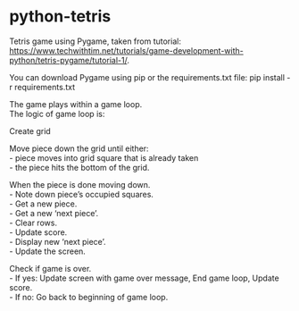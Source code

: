 # python-tetris
Tetris game using Pygame, taken from tutorial: https://www.techwithtim.net/tutorials/game-development-with-python/tetris-pygame/tutorial-1/. 

You can download Pygame using pip or the requirements.txt file: pip install -r requirements.txt  

The game plays within a game loop.  
The logic of game loop is:  

  Create grid  
  
  Move piece down the grid until either:  
    - piece moves into grid square that is already taken   
    - the piece hits the bottom of the grid.   
  
  When the piece is done moving down.   
    - Note down piece’s occupied squares.   
    - Get a new piece.     
    - Get a new ‘next piece’.   
    - Clear rows.   
    - Update score.   
    - Display new ‘next piece’.   
    - Update the screen.   
  
  Check if game is over.  
    - If yes: Update screen with game over message, End game loop, Update score.     
    - If no: Go back to beginning of game loop. 
